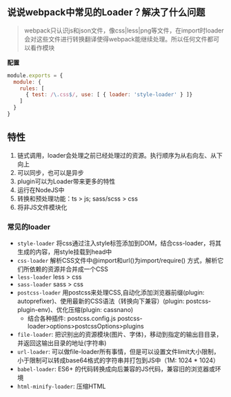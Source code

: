 ## 说说webpack中常见的Loader？解决了什么问题
> webpack只认识js和json文件，像css|less|png等文件，在import时loader会对这些文件进行转换翻译使得webpack能继续处理。所以任何文件都可以看作模块

**配置**
```js
module.exports = {
  module: {
    rules: [
      { test: /\.css$/, use: [ { loader: 'style-loader' } ]}
    ]
  }
}
```
## 特性
1. 链式调用，loader会处理之前已经处理过的资源。执行顺序为从右向左、从下向上
2. 可以同步，也可以是异步
3. plugin可以为Loader带来更多的特性
4. 运行在NodeJS中
5. 转换和预处理功能：ts > js; sass/scss > css
6. 将非JS文件模块化
  
### 常见的loader
- `style-loader` 将css通过注入style标签添加到DOM，结合css-loader，将其生成的内容，用style挂载到head中
- `css-loader` 解析CSS文件中@import和url()为import/require() 方式，解析它们所依赖的资源并合并成一个CSS
- `less-loader` less > css
- `sass-loader` sass > css
- `postcss-loader` 用postcss来处理CSS,自动化添加浏览器前缀(plugin: autoprefixer)、使用最新的CSS语法（转换向下兼容）(plugin: postcss-plugin-env)、优化压缩(plugin: cassnano)
   - 结合各种插件: postcss.config.js postcss-loader>options>postcssOptions>plugins
- `file-loader`: 把识别出的资源模块(图片、字体)，移动到指定的输出⽬目录，并返回这输出目录的地址(字符串)
- `url-loader`: 可以做file-loader所有事情，但是可以设置文件limit大小限制，小于限制可以转成base64格式的字符串并打包到JS中（1M: 1024 * 1024）
- `babel-loader`: ES6+ 的代码转换成向后兼容的JS代码，兼容旧的浏览器或环境
- `html-minify-loader`: 压缩HTML